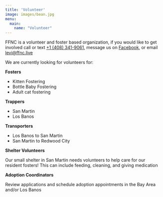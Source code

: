 ```yaml
---
title: 'Volunteer'
image: images/bean.jpg
menu:
  main:
    name: "Volunteer"
---
```


FFNC is a volunteer and foster based organization, if you would like to get involved call or text [+1 (408) 341-9061](tel:14083419061), message us on [Facebook](https://www.facebook.com/feralfreedomnorcal), or email [levi@ffnc.live](mailto:levi@ffnc.live)

We are currently looking for volunteers for:

**Fosters**

- Kitten Fostering
- Bottle Baby Fostering
- Adult cat fostering

**Trappers**

- San Martin
- Los Banos

**Transporters**

- Los Banos to San Martin
- San Martin to Redwood City

**Shelter Volunteers**


Our small shelter in San Martin needs volunteers to help care for our resident fosters! This can include feeding, cleaning, and giving medication

**Adoption Coordinators**


Review applications and schedule adoption appointments in the Bay Area and/or Los Banos